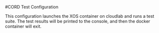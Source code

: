 #CORD Test Configuration

This configuration launches the XOS container on cloudlab and runs a test suite. The test results will be printed to
the console, and then the docker container will exit. 
